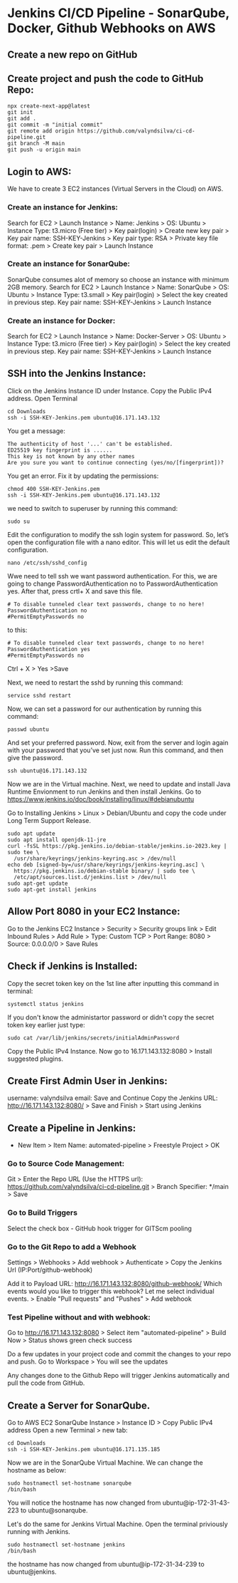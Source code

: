 # Jenkins CI/CD Pipeline - SonarQube, Docker, Github Webhooks on AWS

## Create a new repo on GitHub

## Create project and push the code to GitHub Repo:
```
npx create-next-app@latest
git init
git add .
git commit -m "initial commit"
git remote add origin https://github.com/valyndsilva/ci-cd-pipeline.git
git branch -M main
git push -u origin main
```

## Login to AWS:
We have to create 3 EC2 instances (Virtual Servers in the Cloud) on AWS.

### Create an instance for Jenkins:
Search for EC2 > Launch Instance > Name: Jenkins > OS: Ubuntu > Instance Type: t3.micro (Free tier) > Key pair(login) > Create new key pair > Key pair name: SSH-KEY-Jenkins > Key pair type: RSA > Private key file format: .pem > Create key pair > Launch Instance

### Create an instance for SonarQube:
SonarQube consumes alot of memory so choose an instance with minimum 2GB memory.
Search for EC2 > Launch Instance > Name: SonarQube > OS: Ubuntu > Instance Type: t3.small > Key pair(login) > Select the key created in previous step. Key pair name: SSH-KEY-Jenkins > Launch Instance

### Create an instance for Docker:
Search for EC2 > Launch Instance > Name: Docker-Server > OS: Ubuntu > Instance Type: t3.micro (Free tier) > Key pair(login) > Select the key created in previous step. Key pair name: SSH-KEY-Jenkins > Launch Instance

## SSH into the Jenkins Instance:
Click on the Jenkins Instance ID under Instance.
Copy the Public IPv4 address.
Open Terminal

```
cd Downloads
ssh -i SSH-KEY-Jenkins.pem ubuntu@16.171.143.132
```

You get a message:
```
The authenticity of host '...' can't be established.
ED25519 key fingerprint is ......
This key is not known by any other names
Are you sure you want to continue connecting (yes/no/[fingerprint])? 
```

You get an error. Fix it by updating the permissions:
```
chmod 400 SSH-KEY-Jenkins.pem
ssh -i SSH-KEY-Jenkins.pem ubuntu@16.171.143.132
```

we need to switch to superuser by running this command:
```
sudo su
```
Edit the configuration to modify the ssh login system for password. So, let’s open the configuration file with a nano editor. This will let us edit the default configuration.
```
nano /etc/ssh/sshd_config
```

Wwe need to tell ssh we want password authentication. For this, we are going to change PasswordAuthentication no to PasswordAuthentication yes. After that, press crtl+ X and save this file.
```
# To disable tunneled clear text passwords, change to no here!
PasswordAuthentication no
#PermitEmptyPasswords no
```

to this:
```
# To disable tunneled clear text passwords, change to no here!
PasswordAuthentication yes
#PermitEmptyPasswords no
```
Ctrl + X > Yes >Save


Next, we need to restart the sshd by running this command:
```
service sshd restart
```

Now, we can set a password for our authentication by running this command:
```
passwd ubuntu
```

And set your preferred password. Now, exit from the server and login again with your password that you’ve set just now. Run this command, and then give the password.
```
ssh ubuntu@16.171.143.132
```

Now we are in the Virtual machine. Next, we need to update and install Java Runtime Envionment to run Jenkins and then install Jenkins. Go to https://www.jenkins.io/doc/book/installing/linux/#debianubuntu  

Go to Installing Jenkins > Linux > Debian/Ubuntu and copy the code under Long Term Support Release.

```
sudo apt update
sudo apt install openjdk-11-jre
curl -fsSL https://pkg.jenkins.io/debian-stable/jenkins.io-2023.key | sudo tee \
  /usr/share/keyrings/jenkins-keyring.asc > /dev/null
echo deb [signed-by=/usr/share/keyrings/jenkins-keyring.asc] \
  https://pkg.jenkins.io/debian-stable binary/ | sudo tee \
  /etc/apt/sources.list.d/jenkins.list > /dev/null
sudo apt-get update
sudo apt-get install jenkins
```

## Allow Port 8080 in your EC2 Instance:
Go to the Jenkins EC2 Instance > Security > Security groups link > Edit Inbound Rules > Add Rule > Type: Custom TCP >  Port Range: 8080 > Source: 0.0.0.0/0 > Save Rules

## Check if Jenkins is Installed:
Copy the secret token key on the 1st line after inputting this command in terminal:
```
systemctl status jenkins
```

If you don't know the administartor password or didn't copy the secret token key earlier just type:
```
sudo cat /var/lib/jenkins/secrets/initialAdminPassword 
```

Copy the Public IPv4 Instance. Now go to 16.171.143.132:8080 > Install suggested plugins.

## Create First Admin User in Jenkins:
username: valyndsilva
email:
Save and Continue
Copy the Jenkins URL: http://16.171.143.132:8080/ > Save and Finish > Start using Jenkins

## Create a Pipeline in Jenkins:
+ New Item > Item Name: automated-pipeline > Freestyle Project > OK

### Go to Source Code Management:
Git > Enter the Repo URL (Use the HTTPS url): https://github.com/valyndsilva/ci-cd-pipeline.git > Branch Specifier: */main > Save

### Go to Build Triggers
Select the check box - GitHub hook trigger for GITScm pooling

### Go to the Git Repo to add a Webhook  
Settings > Webhooks > Add webhook > Authenticate > Copy the Jenkins Url (IP:Port/github-webhook)

Add it to Payload URL: http://16.171.143.132:8080/github-webhook/
Which events would you like to trigger this webhook? Let me select individual events. > Enable "Pull requests" and "Pushes" > Add webhook

### Test Pipeline without and with webhook:
Go to http://16.171.143.132:8080 > Select item "automated-pipeline" > Build Now > Status shows green check success

Do a few updates in your project code and commit the changes to your repo and push.
Go to Workspace > You will see the updates

Any changes done to the Github Repo will trigger Jenkins automatically and pull the code from GitHub.

## Create a Server for SonarQube.
Go to AWS EC2 SonarQube Instance > Instance ID > Copy Public IPv4 address
Open a new Terminal > new tab:
```
cd Downloads
ssh -i SSH-KEY-Jenkins.pem ubuntu@16.171.135.185
```

Now we are in the SonarQube Virtual Machine. We can change the hostname as below:
```
sudo hostnamectl set-hostname sonarqube
/bin/bash
```

You will notice the hostname has now changed from ubuntu@ip-172-31-43-223 to ubuntu@sonarqube.

Let's do the same for Jenkins Virtual Machine. Open the terminal priviously running with Jenkins.
```
sudo hostnamectl set-hostname jenkins
/bin/bash
```

the hostname has now changed from ubuntu@ip-172-31-34-239 to ubuntu@jenkins.